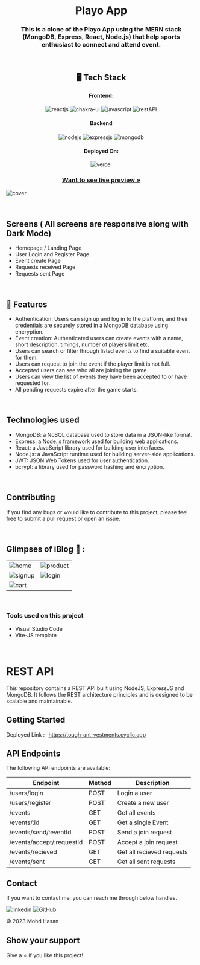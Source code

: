 <h1 align="center">Playo App</h1>

<h3 align="center">
This is a clone of the Playo App using the MERN stack (MongoDB, Express, React, Node.js) that help sports enthusiast to connect and attend event.</h3>

<br />

<h2 align="center">🖥️ Tech Stack</h2>


<h4 align="center">Frontend:</h4>

<p align="center">
  <img src="https://img.shields.io/badge/React-20232A?style=for-the-badge&logo=react&logoColor=61DAFB" alt="reactjs" />
  <img src="https://img.shields.io/badge/Chakra%20UI-3bc7bd?style=for-the-badge&logo=chakraui&logoColor=white" alt="chakra-ui" />
  <img src="https://img.shields.io/badge/JavaScript-323330?style=for-the-badge&logo=javascript&logoColor=F7DF1E" alt="javascript" />
  <img src="https://img.shields.io/badge/Rest_API-02303A?style=for-the-badge&logo=react-router&logoColor=white" alt="restAPI" />
</p>


<div align="center"><h4 align="center">Backend</h4> 
<img src="https://img.shields.io/badge/Node.js-339933?style=for-the-badge&logo=nodedotjs&logoColor=white" align="center" alt="nodejs" />
<img src="https://img.shields.io/badge/Express.js-000000?style=for-the-badge&logo=express&logoColor=white" align="center" alt="expressjs"/>
<img src="https://img.shields.io/badge/MongoDB-4EA94B?style=for-the-badge&logo=mongodb&logoColor=white" align="center" alt="mongodb"/>
 </div>


<h4 align="center">Deployed On:</h4>

<p align="center">
  <img src="https://img.shields.io/badge/Vercel-000000?style=for-the-badge&logo=vercel&logoColor=white" alt="vercel" />
</p>



<h3 align="center"><a href="https://playo-app.vercel.app/"><strong>Want to see live preview »</strong></a></h3>


![cover](https://res.cloudinary.com/dkudiktme/image/upload/v1683209317/Playo%20App/home_xbrepf.png)

<br />

## Screens ( All screens are responsive along with Dark Mode)
- Homepage / Landing Page
- User Login and Register Page
- Event create Page
- Requests received Page
- Requests sent Page


<br />


## 🚀 Features
- Authentication: Users can sign up and log in to the platform, and their credentials are securely stored in a MongoDB database using encryption.
- Event creation: Authenticated users can create events with a name, short description, timings, number of players limit etc.
- Users can search or filter through listed events to find a suitable event for them.
- Users can request to join the event if the player limit is not full.
- Accepted users can see who all are joining the game.
- Users can view the list of events they have been accepted to or have requested for.
- All pending requests expire after the game starts.
<br/>

## Technologies used
- MongoDB: a NoSQL database used to store data in a JSON-like format.
- Express: a Node.js framework used for building web applications.
- React: a JavaScript library used for building user interfaces.
- Node.js: a JavaScript runtime used for building server-side applications.
- JWT: JSON Web Tokens used for user authentication.
- bcrypt: a library used for password hashing and encryption.

<br/>

## Contributing
If you find any bugs or would like to contribute to this project, please feel free to submit a pull request or open an issue.



<br />

## Glimpses of iBlog 🙈 :


<table>
  <tr>
    <td><img src="https://res.cloudinary.com/dkudiktme/image/upload/v1683209317/Playo%20App/home_xbrepf.png" alt="home" /></td>
    <td><img src="https://res.cloudinary.com/dkudiktme/image/upload/v1683209318/Playo%20App/single_rfehc4.png" alt="product" /></td>
  </tr>
  <tr>
    <td><img src="https://res.cloudinary.com/dkudiktme/image/upload/v1683209315/Playo%20App/create_xdl3om.png" alt="signup" /></td>
    <td><img src="https://res.cloudinary.com/dkudiktme/image/upload/v1683209548/Playo%20App/req_cceite.png" alt="login" /></td>
  </tr>
  <tr>
    <td><img src="https://res.cloudinary.com/dkudiktme/image/upload/v1683209548/Playo%20App/reqre_oljvzh.png" alt="cart" /></td>
  </tr>
</table>

<br />

### Tools used on this project

- Visual Studio Code
- Vite-JS template

<br />

# REST API

This repository contains a REST API built using NodeJS, ExpressJS and MongoDB. It follows the REST architecture principles and is designed to be scalable and maintainable.

## Getting Started

Deployed Link :- https://tough-ant-vestments.cyclic.app

## API Endpoints

The following API endpoints are available:

| Endpoint | Method | Description |
| -------- | ------ | ----------- |
| /users/login | POST | Login a user |
| /users/register | POST | Create a new user |
| /events | GET | Get all events |
| /events/:id | GET | Get a single Event |
| /events/send/:eventId | POST | Send a join request |
| /events/accept/:requestId | POST | Accept a join request |
| /events/recieved | GET | Get all recieved requests |
| /events/sent | GET | Get all sent requests |

## Contact

If you want to contact me, you can reach me through below handles.

[![linkedin](https://img.shields.io/badge/Mohd_Hasan-0077B5?style=for-the-badge&logo=linkedin&logoColor=white)](https://www.linkedin.com/in/mohd-hasan/)
[![GitHub](https://img.shields.io/badge/Mohd_Hasan-20232A?style=for-the-badge&logo=Github&logoColor=white)](https://github.com/alih6051/)

© 2023 Mohd Hasan



## Show your support

Give a ⭐️ if you like this project!
